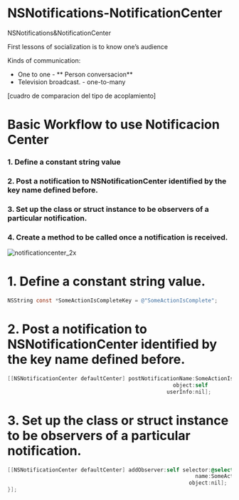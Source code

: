 # NSNotifications-NotificationCenter
NSNotifications&amp;NotificationCenter

First lessons of socialization is to know one’s audience

Kinds of communication:

- One to one - ** Person conversacion**
- Television broadcast. - one-to-many

[cuadro de comparacion del tipo de acoplamiento]

# Basic Workflow to use Notificacion Center

### 1. Define a constant string value
### 2. Post a notification to NSNotificationCenter identified by the key name defined before.
### 3. Set up the class or struct instance to be observers of a particular notification.
### 4. Create a method to be called once a notification is received.

![notificationcenter_2x](https://user-images.githubusercontent.com/24994818/60770616-86e7e000-a0a2-11e9-8287-de8a9953b1ec.png)

# 1. Define a constant string value.

``` objective-c
NSString const *SomeActionIsCompleteKey = @"SomeActionIsComplete";
```


# 2. Post a notification to NSNotificationCenter identified by the key name defined before.

``` objective-c
[[NSNotificationCenter defaultCenter] postNotificationName:SomeActionIsCompleteKey 
                                                    object:self 
                                                  userInfo:nil];
```

# 3. Set up the class or struct instance to be observers of a particular notification.

``` objective-c
[[NSNotificationCenter defaultCenter] addObserver:self selector:@selector(SomeActionIsComplete:) 
                                                           name:SomeActionIsCompleteKey 
                                                         object:nil];
}];
```


 



